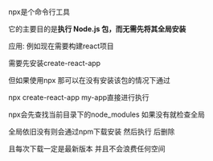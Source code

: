 npx是个命令行工具

它的主要目的是**执行 Node.js 包，而无需先将其全局安装**

应用:
例如现在需要构建react项目

需要先安装create-react-app

但如果使用npx 那可以在没有安装该包的情况下通过

npx create-react-app my-app直接进行执行

npx会先查找当前目录下的node_modules 如果没有就检查全局

全局依旧没有则会通过npm下载安装 然后执行 后删除

且每次下载一定是最新版本 并且不会浪费任何空间

